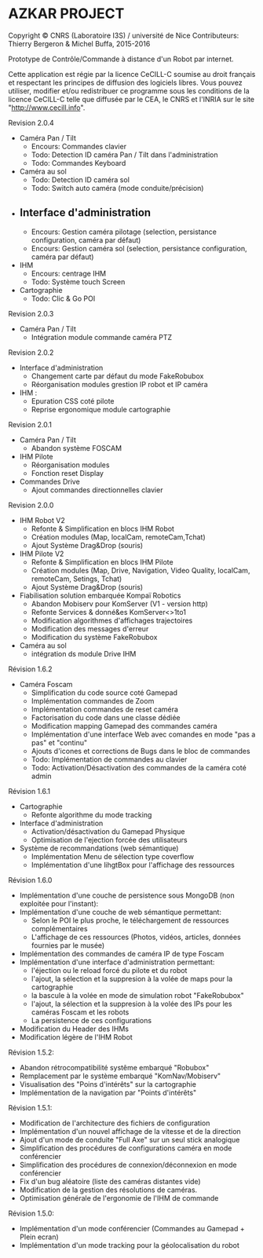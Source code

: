 

# AZKAR PROJECT 

Copyright © CNRS (Laboratoire I3S) / université de Nice
Contributeurs: Thierry Bergeron & Michel Buffa, 2015-2016

Prototype de Contrôle/Commande à distance d'un Robot par internet.

Cette application est régie par la licence CeCILL-C soumise au droit français et
respectant les principes de diffusion des logiciels libres. Vous pouvez
utiliser, modifier et/ou redistribuer ce programme sous les conditions
de la licence CeCILL-C telle que diffusée par le CEA, le CNRS et l'INRIA 
sur le site "http://www.cecill.info".


Revision 2.0.4
- Caméra Pan / Tilt
    - Encours: Commandes clavier
    - Todo: Detection ID caméra Pan / Tilt dans l'administration
    - Todo: Commandes Keyboard
- Caméra au sol
    - Todo: Detection ID caméra sol
    - Todo: Switch auto caméra (mode conduite/précision)
- Interface d'administration
    - 
    - Encours: Gestion caméra pilotage (selection, persistance configuration, caméra par défaut)
    - Encours: Gestion caméra sol (selection, persistance configuration, caméra par défaut)
- IHM
    - Encours: centrage IHM
    - Todo: Système touch Screen
- Cartographie
    - Todo: Clic & Go POI


Revision 2.0.3
- Caméra Pan / Tilt
    - Intégration module commande caméra PTZ

Revision 2.0.2
- Interface d'administration
    - Changement carte par défaut du mode FakeRobubox
    - Réorganisation modules grestion IP robot et IP caméra
- IHM :
    - Epuration CSS coté pilote
    - Reprise ergonomique module cartographie


Revision 2.0.1
- Caméra Pan / Tilt
    - Abandon système FOSCAM
- IHM Pilote
    - Réorganisation modules
    - Fonction reset Display
- Commandes Drive
    - Ajout commandes directionnelles clavier


Revision 2.0.0
- IHM Robot V2
    - Refonte & Simplification en blocs IHM Robot
    - Création modules (Map, localCam, remoteCam,Tchat)  
    - Ajout Système Drag&Drop (souris)
- IHM Pilote V2
    - Refonte & Simplification en blocs IHM Pilote
    - Création modules (Map, Drive, Navigation, Video Quality, localCam, remoteCam, Setings, Tchat)  
    - Ajout Système Drag&Drop (souris)
- Fiabilisation solution embarquée Kompaï Robotics
    - Abandon Mobiserv pour KomServer (V1 - version http)
    - Refonte Services & donné&es KomServer<>1to1
    - Modification algorithmes d'affichages trajectoires 
    - Modification des messages d'erreur
    - Modification du système FakeRobubox
- Caméra au sol
    - intégration ds module Drive IHM
    


Révision 1.6.2
- Caméra Foscam
    - Simplification du code source coté Gamepad
    - Implémentation commandes de Zoom
    - Implémentation commandes de reset caméra
    - Factorisation du code dans une classe dédiée
    - Modification mapping Gamepad des commandes caméra
    - Implémentation d'une interface Web avec comandes en mode "pas a pas" et "continu"
    - Ajouts d'icones et corrections de Bugs dans le bloc de commandes
    - Todo: Implémentation de commandes au clavier
    - Todo: Activation/Désactivation des commandes de la caméra coté admin

Révision 1.6.1
- Cartographie
    - Refonte algorithme du mode tracking
- Interface d'administration
    - Activation/désactivation du Gamepad Physique
    - Optimisation de l'ejection forcée des utilisateurs
- Système de recommandations (web sémantique)
    - Implémentation Menu de sélection type coverflow
    - Implémentation d'une lihgtBox pour l'affichage des ressources

Révision 1.6.0
- Implémentation d'une couche de persistence sous MongoDB (non exploitée pour l'instant):
- Implémentation d'une couche de web sémantique permettant:
    - Selon le POI le plus proche, le téléchargement de ressources complémentaires
    - L'affichage de ces ressources (Photos, vidéos, articles, données fournies par le musée)
- Implémentation des commandes de caméra IP de type Foscam
- Implémentation d'une interface d'administration permettant:
    - l'éjection ou le reload forcé du pilote et du robot
    - l'ajout, la sélection et la suppresion à la volée de maps pour la cartographie
    - la bascule à la volée en mode de simulation robot "FakeRobubox"
    - l'ajout, la sélection et la suppresion à la volée des IPs pour les caméras Foscam et les robots
    - La persistence de ces configurations
- Modification du Header des IHMs
- Modification légère de l'IHM Robot

Révision 1.5.2:
- Abandon rétrocompatibilité systême embarqué "Robubox"
- Remplacement par le système embarqué "KomNav/Mobiserv" 
- Visualisation des "Poins d'intérêts" sur la cartographie
- Implémentation de la navigation par "Points d'intérêts" 

Révision 1.5.1:
- Modification de l'architecture des fichiers de configuration
- Implémentation d'un nouvel affichage de la vitesse et de la direction  
- Ajout d'un mode de conduite "Full Axe" sur un seul stick analogique
- Simplification des procédures de configurations caméra en mode conférencier
- Simplification des procédures de connexion/déconnexion en mode conférencier
- Fix d'un bug aléatoire (liste des caméras distantes vide)
- Modification de la gestion des résolutions de caméras.  
- Optimisation générale de l'ergonomie de l'IHM de commande

Révision 1.5.0: 
- Implémentation d'un mode conférencier (Commandes au Gamepad + Plein ecran)
- Implémentation d'un mode tracking pour la géolocalisation du robot

